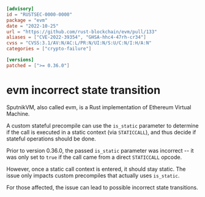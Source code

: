```toml
[advisory]
id = "RUSTSEC-0000-0000"
package = "evm"
date = "2022-10-25"
url = "https://github.com/rust-blockchain/evm/pull/133"
aliases = ["CVE-2022-39354", "GHSA-hhc4-47rh-cr34"]
cvss = "CVSS:3.1/AV:N/AC:L/PR:N/UI:N/S:U/C:N/I:H/A:N"
categories = ["crypto-failure"]

[versions]
patched = [">= 0.36.0"]
```

# evm incorrect state transition

SputnikVM, also called evm, is a Rust implementation of Ethereum Virtual Machine.

A custom stateful precompile can use the `is_static` parameter to determine if
the call is executed in a static context (via `STATICCALL`), and thus decide
if stateful operations should be done.

Prior to version 0.36.0, the passed `is_static` parameter was incorrect -- it
was only set to `true` if the call came from a direct `STATICCALL` opcode.

However, once a static call context is entered, it should stay static. The issue
only impacts custom precompiles that actually uses `is_static`.

For those affected, the issue can lead to possible incorrect state transitions.
